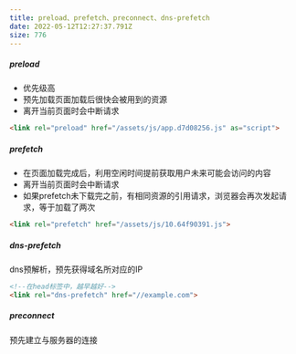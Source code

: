 ```yaml
---
title: preload、prefetch、preconnect、dns-prefetch
date: 2022-05-12T12:27:37.791Z
size: 776
---
```

##### preload

- 优先级高
- 预先加载页面加载后很快会被用到的资源
- 离开当前页面时会中断请求

```html
<link rel="preload" href="/assets/js/app.d7d08256.js" as="script">
```

##### prefetch

- 在页面加载完成后，利用空闲时间提前获取用户未来可能会访问的内容
- 离开当前页面时会中断请求
- 如果prefetch未下载完之前，有相同资源的引用请求，浏览器会再次发起请求，等于加载了两次

```html
<link rel="prefetch" href="/assets/js/10.64f90391.js">
```

##### dns-prefetch

dns预解析，预先获得域名所对应的IP

```html
<!--在head标签中，越早越好-->
<link rel="dns-prefetch" href="//example.com">
```

##### preconnect
预先建立与服务器的连接





